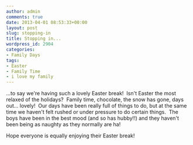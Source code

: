 ```yaml
---
author: admin
comments: true
date: 2013-04-01 08:53:33+00:00
layout: post
slug: stopping-in
title: Stopping in...
wordpress_id: 2904
categories:
- Family Days
tags:
- Easter
- Family Time
- i love my family
---
```


...to say we're having such a lovely Easter break!  Isn't Easter the most relaxed of the holidays?  Family time, chocolate, the snow has gone, days out... lovely!  Our days have been really full of things to do, but at the same time we haven't felt rushed or under pressure to do certain things.  The boys have been in the best mood (and so has hubby!!) and they haven't been being as naughty as they normally are ha!

Hope everyone is equally enjoying their Easter break!
